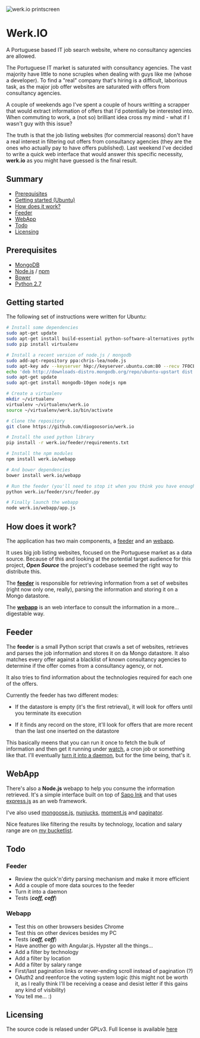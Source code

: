 ![werk.io printscreen](https://raw.github.com/diogoosorio/werk.io/master/werk.io.png)

# Werk.IO

A Portuguese based IT job search website, where no consultancy agencies are allowed.

The Portuguese IT market is saturated with consultancy agencies. The vast majority have little to none scruples when dealing with guys like me (whose a developer). To find a "real" company that's hiring is a difficult, laborious task, as the major job offer websites are saturated with offers from consultancy agencies.

A couple of weekends ago I've spent a couple of hours writting a scrapper that would extract information of offers that I'd potentially be interested into. When commuting to work, a (not so) brilliant idea cross my mind - what if I wasn't guy with this issue?

The truth is that the job listing websites (for commercial reasons) don't have a real interest in filtering out offers from consultancy agencies (they are the ones who actually pay to have offers published). Last weekend I've decided to write a quick web interface that would answer this specific necessity, **werk.io** as you might have guessed is the final result.


## Summary

* [Prerequisites](#prerequisites)
* [Getting started (Ubuntu)](#getting-started)
* [How does it work?](#how-does-it-work)
* [Feeder](#feeder)
* [WebApp](#webapp)
* [Todo](#todo)
* [Licensing](#licensing)


## Prerequisites

* [MongoDB](http://www.mongodb.org)
* [Node.js](http://nodejs.org/) / [npm](https://npmjs.org/)
* [Bower](https://github.com/bower/bower)
* [Python 2.7](http://www.python.org/)


## Getting started 

The following set of instructions were written for Ubuntu:

```bash
# Install some dependencies
sudo apt-get update
sudo apt-get install build-essential python-software-alternatives python-pip
sudo pip install virtualenv

# Install a recent version of node.js / mongodb
sudo add-apt-repository ppa:chris-lea/node.js
sudo apt-key adv --keyserver hkp://keyserver.ubuntu.com:80 --recv 7F0CEB10
echo 'deb http://downloads-distro.mongodb.org/repo/ubuntu-upstart dist 10gen' | sudo tee /etc/apt/sources.list.d/mongodb.list
sudo apt-get update
sudo apt-get install mongodb-10gen nodejs npm

# Create a virtualenv
mkdir ~/virtualenv
virtualenv ~/virtualenv/werk.io
source ~/virtualenv/werk.io/bin/activate

# Clone the repository
git clone https://github.com/diogoosorio/werk.io

# Install the used python library
pip install -r werk.io/feeder/requirements.txt

# Install the npm modules
npm install werk.io/webapp

# And bower dependencies
bower install werk.io/webapp

# Run the feeder (you'll need to stop it when you think you have enought entries)
python werk.io/feeder/src/feeder.py

# Finally launch the webapp
node werk.io/webapp/app.js
```


## How does it work?

The application has two main components, a [feeder](#feeder) and an [webapp](#webapp).

It uses big job listing websites, focused on the Portuguese market as a data source. Because of this and looking at the potential target audience for this project, ***Open Source*** the project's codebase seemed the right way to distribute this.

The [**feeder**](#feeder) is responsible for retrieving information from a set of websites (right now only one, really), parsing the information and storing it on a Mongo datastore.

The [**webapp**](#webapp) is an web interface to consult the information in a more... digestable way.


## Feeder

The **feeder** is a small Python script that crawls a set of websites, retrieves and parses the job information and stores it on da Mongo datastore. It also matches every offer against a blacklist of known consultancy agencies to determine if the offer comes from a consultancy agency, or not.

It also tries to find information about the technologies required for each one of the offers.

Currently the feeder has two different modes:

* If the datastore is empty (it's the first retrieval), it will look for offers until you terminate its execution

* If it finds any record on the store, it'll look for offers that are more recent than the last one inserted on the datastore

This basically meens that you can run it once to fetch the bulk of information and then get it running under [watch](http://ss64.com/bash/watch.html), a cron job or something like that. I'll eventually [turn it into a daemon](#todo), but for the time being, that's it.



## WebApp

There's also a **Node.js** webapp to help you consume the information retrieved. It's a simple interface built on top of [Sapo Ink](http://ink.sapo.pt) and that uses [express.js](http://expressjs.com/) as an web framework.

I've also used [mongoose.js](http://mongoosejs.com), [nunjucks](http://jlongster.github.io/nunjucks/), [moment.js](http://momentjs.com/) and [paginator](https://github.com/deoxxa/paginator).

Nice features like filtering the results by technology, location and salary range are on [my bucketlist](#todo).



## Todo

### Feeder

* Review the quick'n'dirty parsing mechanism and make it more efficient
* Add a couple of more data sources to the feeder
* Turn it into a daemon
* Tests (***coff, coff***)


### Webapp

* Test this on other browsers besides Chrome
* Test this on other devices besides my PC
* Tests (***coff, coff***)
* Have another go with Angular.js. Hypster all the things...
* Add a filter by technology
* Add a filter by location
* Add a filter by salary range
* First/last pagination links or never-ending scroll instead of pagination (?)
* OAuth2 and reenforce the voting system logic (this might not be worth it, as I really think I'll be receiving a cease and desist letter if this gains any kind of visibility)
* You tell me... :)


Licensing
---------

The source code is relased under GPLv3. Full license is available [here](https://raw.github.com/diogoosorio/werk.io/master/LICENSE)
